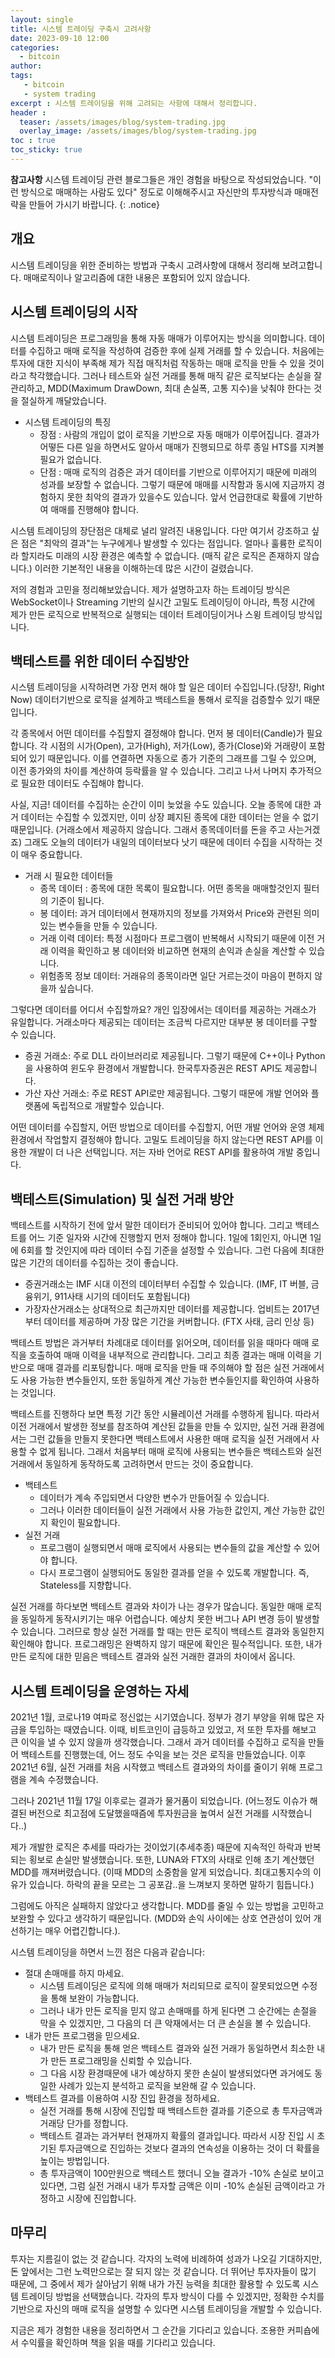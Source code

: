 ```yaml
---
layout: single
title: 시스템 트레이딩 구축시 고려사항
date: 2023-09-10 12:00
categories: 
  - bitcoin
author: 
tags: 
   - bitcoin
   - system trading
excerpt : 시스템 트레이딩을 위해 고려되는 사항에 대해서 정리합니다.
header :
  teaser: /assets/images/blog/system-trading.jpg
  overlay_image: /assets/images/blog/system-trading.jpg
toc : true  
toc_sticky: true
---
```


**참고사항** 시스템 트레이딩 관련 블로그들은 개인 경험을 바탕으로 작성되었습니다. "이런 방식으로 매매하는 사람도 있다" 정도로 이해해주시고 자신만의 투자방식과 매매전략을 만들어 가시기 바랍니다.
{: .notice} 


## 개요

시스템 트레이딩을 위한 준비하는 방법과 구축시 고려사항에 대해서 정리해 보려고합니다.
매매로직이나 알고리즘에 대한 내용은 포함되어 있지 않습니다. 

## 시스템 트레이딩의 시작 

시스템 트레이딩은 프로그래밍을 통해 자동 매매가 이루어지는 방식을 의미합니다. 데이터를 수집하고 매매 로직을 작성하여 검증한 후에 실제 거래를 할 수 있습니다. 처음에는 투자에 대한 지식이 부족해 제가 직접 매직처럼 작동하는 매매 로직을 만들 수 있을 것이라고 착각했습니다. 그러나 테스트와 실전 거래를 통해 매직 같은 로직보다는 손실을 잘 관리하고, MDD(Maximum DrawDown, 최대 손실폭, 고통 지수)을 낮춰야 한다는 것을 절실하게 깨달았습니다.

- 시스템 트레이딩의 특징
  - 장점 : 사람의 개입이 없이 로직을 기반으로 자동 매매가 이루어집니다. 결과가 어떻든 다른 일을 하면서도 알아서 매매가 진행되므로 하루 종일 HTS를 지켜볼 필요가 없습니다.
  - 단점 : 매매 로직의 검증은 과거 데이터를 기반으로 이루어지기 때문에 미래의 성과를 보장할 수 없습니다. 그렇기 때문에 매매를 시작함과 동시에 지금까지 경험하지 못한 최악의 결과가 있을수도 있습니다. 앞서 언급한대로 확률에 기반하여 매매를 진행해야 합니다.
  
시스템 트레이딩의 장단점은 대체로 널리 알려진 내용입니다. 다만 여기서 강조하고 싶은 점은 "최악의 결과"는 누구에게나 발생할 수 있다는 점입니다. 얼마나 훌륭한 로직이라 할지라도 미래의 시장 환경은 예측할 수 없습니다. (매직 같은 로직은 존재하지 않습니다.)
이러한 기본적인 내용을 이해하는데 많은 시간이 걸렸습니다.

저의 경험과 고민을 정리해보았습니다. 제가 설명하고자 하는 트레이딩 방식은 WebSocket이나 Streaming 기반의 실시간 고밀도 트레이딩이 아니라, 특정 시간에 제가 만든 로직으로 반복적으로 실행되는 데이터 트레이딩이거나 스윙 트레이딩 방식입니다.

## 백테스트를 위한 데이터 수집방안

시스템 트레이딩을 시작하려면 가장 먼저 해야 할 일은 데이터 수집입니다.(당장!, Right Now)
데이터기반으로 로직을 설계하고 백테스트을 통해서 로직을 검증할수 있기 때문입니다.

각 종목에서 어떤 데이터를 수집할지 결정해야 합니다. 먼저 봉 데이터(Candle)가 필요합니다. 각 시점의 시가(Open), 고가(High), 저가(Low), 종가(Close)와 거래량이 포함되어 있기 때문입니다. 이를 연결하면 자동으로 종가 기준의 그래프를 그릴 수 있으며, 이전 종가와의 차이를 계산하여 등락률을 알 수 있습니다.
그리고 나서 나머지 추가적으로 필요한 데이터도 수집해야 합니다. 

사실, 지금! 데이터를 수집하는 순간이 이미 늦었을 수도 있습니다. 오늘 종목에 대한 과거 데이터는 수집할 수 있겠지만, 이미 상장 폐지된 종목에 대한 데이터는 얻을 수 없기 때문입니다. (거래소에서 제공하지 않습니다. 그래서 종목데이터를 돈을 주고 사는거겠죠) 그래도 오늘의 데이터가 내일의 데이터보다 낫기 때문에 데이터 수집을 시작하는 것이 매우 중요합니다.

- 거래 시 필요한 데이터들
  - 종목 데이터 : 종목에 대한 목록이 필요합니다. 어떤 종목을 매매할것인지 필터의 기준이 됩니다.
  - 봉 데이터: 과거 데이터에서 현재까지의 정보를 가져와서 Price와 관련된 의미 있는 변수들을 만들 수 있습니다.
  - 거래 이력 데이터: 특정 시점마다 프로그램이 반복해서 시작되기 때문에 이전 거래 이력을 확인하고 봉 데이터와 비교하면 현재의 손익과 손실을 계산할 수 있습니다.
  - 위험종목 정보 데이터: 거래유의 종목이라면 일단 거르는것이 마음이 편하지 않을까 싶습니다.
 
그렇다면 데이터를 어디서 수집할까요? 개인 입장에서는 데이터를 제공하는 거래소가 유일합니다. 거래소마다 제공되는 데이터는 조금씩 다르지만 대부분 봉 데이터를 구할 수 있습니다.

- 증권 거래소: 주로 DLL 라이브러리로 제공됩니다. 그렇기 때문에 C++이나 Python을 사용하여 윈도우 환경에서 개발합니다. 한국투자증권은 REST API도 제공합니다.
- 가산 자산 거래소: 주로 REST API로만 제공됩니다. 그렇기 때문에 개발 언어와 플랫폼에 독립적으로 개발할수 있습니다.

어떤 데이터를 수집할지, 어떤 방법으로 데이터를 수집할지, 어떤 개발 언어와 운영 체제 환경에서 작업할지 결정해야 합니다. 고밀도 트레이딩을 하지 않는다면 REST API를 이용한 개발이 더 나은 선택입니다. 저는 자바 언어로 REST API를 활용하여 개발 중입니다.

## 백테스트(Simulation) 및 실전 거래 방안

백테스트를 시작하기 전에 앞서 말한 데이터가 준비되어 있어야 합니다. 
그리고 백테스트를 어느 기준 일자와 시간에 진행할지 먼저 정해야 합니다. 1일에 1회인지, 아니면 1일에 6회를 할 것인지에 따라 데이터 수집 기준을 설정할 수 있습니다. 그런 다음에 최대한 많은 기간의 데이터를 수집하는 것이 좋습니다.

- 증권거래소는 IMF 시대 이전의 데이터부터 수집할 수 있습니다. (IMF, IT 버블, 금융위기, 911사태 시기의 데이터도 포함됩니다)
- 가장자산거래소는 상대적으로 최근까지만 데이터를 제공합니다. 업비트는 2017년부터 데이터를 제공하며 가장 많은 기간을 커버합니다. (FTX 사태, 금리 인상 등)
  
백테스트 방법은 과거부터 차례대로 데이터를 읽어오며, 데이터를 읽을 때마다 매매 로직을 호출하여 매매 이력을 내부적으로 관리합니다. 그리고 최종 결과는 매매 이력을 기반으로 매매 결과를 리포팅합니다. 매매 로직을 만들 때 주의해야 할 점은 실전 거래에서도 사용 가능한 변수들인지, 또한 동일하게 계산 가능한 변수들인지를 확인하여 사용하는 것입니다.

백테스트를 진행하다 보면 특정 기간 동안 시뮬레이션 거래를 수행하게 됩니다. 따라서 이전 거래에서 발생한 정보를 참조하여 계산된 값들을 만들 수 있지만, 실전 거래 환경에서는 그런 값들을 만들지 못한다면 백테스트에서 사용한 매매 로직을 실전 거래에서 사용할 수 없게 됩니다. 그래서 처음부터 매매 로직에 사용되는 변수들은 백테스트와 실전 거래에서 동일하게 동작하도록 고려하면서 만드는 것이 중요합니다.

- 백테스트
  - 데이터가 계속 주입되면서 다양한 변수가 만들어질 수 있습니다.
  - 그러나 이러한 데이터들이 실전 거래에서 사용 가능한 값인지, 계산 가능한 값인지 확인이 필요합니다.
- 실전 거래
  - 프로그램이 실행되면서 매매 로직에서 사용되는 변수들의 값을 계산할 수 있어야 합니다.
  - 다시 프로그램이 실행되어도 동일한 결과를 얻을 수 있도록 개발합니다. 즉, Stateless를 지향합니다.

실전 거래를 하다보면 백테스트 결과와 차이가 나는 경우가 많습니다. 동일한 매매 로직을 동일하게 동작시키기는 매우 어렵습니다. 예상치 못한 버그나 API 변경 등이 발생할 수 있습니다. 그러므로 항상 실전 거래를 할 때는 만든 로직이 백테스트 결과와 동일한지 확인해야 합니다. 프로그래밍은 완벽하지 않기 때문에 확인은 필수적입니다. 또한, 내가 만든 로직에 대한 믿음은 백테스트 결과와 실전 거래한 결과의 차이에서 옵니다.

## 시스템 트레이딩을 운영하는 자세

2021년 1월, 코로나19 여파로 정신없는 시기였습니다. 정부가 경기 부양을 위해 많은 자금을 투입하는 때였습니다. 이때, 비트코인이 급등하고 있었고, 저 또한 투자를 해보고 큰 이익을 낼 수 있지 않을까 생각했습니다. 그래서 과거 데이터를 수집하고 로직을 만들어 백테스트를 진행했는데, 어느 정도 수익을 보는 것은 로직을 만들었습니다. 이후 2021년 6월, 실전 거래를 처음 시작했고 백테스트 결과와의 차이를 줄이기 위해 프로그램을 계속 수정했습니다. 

그러나 2021년 11월 17일 이후로는 결과가 물거품이 되었습니다. (어느정도 이슈가 해결된 버전으로 최고점에 도달했을때즘에 투자원금을 높여서 실전 거래를 시작했습니다..)

제가 개발한 로직은 추세를 따라가는 것이었기(추세추종) 때문에 지속적인 하락과 반복되는 횡보로 손실만 발생했습니다. 또한, LUNA와 FTX의 사태로 인해 초기 계산했던 MDD를 깨져버렸습니다. (이때 MDD의 소중함을 알게 되었습니다. 최대고통지수의 이유가 있습니다. 하락의 끝을 모르는 그 공포감..을 느껴보지 못하면 말하기 힘듭니다.)

그럼에도 아직은 실패하지 않았다고 생각합니다. MDD를 줄일 수 있는 방법을 고민하고 보완할 수 있다고 생각하기 때문입니다. (MDD와 손익 사이에는 상호 연관성이 있어 개선하기는 매우 어렵긴합니다.).
 
시스템 트레이딩을 하면서 느낀 점은 다음과 같습니다:

- 절대 손매매를 하지 마세요.
  - 시스템 트레이딩은 로직에 의해 매매가 처리되므로 로직이 잘못되었으면 수정을 통해 보완이 가능합니다.
  - 그러나 내가 만든 로직을 믿지 않고 손매매를 하게 된다면 그 순간에는 손절을 막을 수 있겠지만, 그 다음의 더 큰 악재에서는 더 큰 손실을 볼 수 있습니다.
- 내가 만든 프로그램을 믿으세요.
  - 내가 만든 로직을 통해 얻은 백테스트 결과와 실전 거래가 동일하면서 최소한 내가 만든 프로그래밍을 신뢰할 수 있습니다.
  - 그 다음 시장 환경때문에 내가 예상하지 못한 손실이 발생되었다면 과거에도 동일한 사례가 있는지 분석하고 로직을 보완해 갈 수 있습니다.
- 백테스트 결과를 이용하여 시장 진입 환경을 정하세요.
  - 실전 거래를 통해 시장에 진입할 때 백테스트한 결과를 기준으로 총 투자금액과 거래당 단가를 정합니다.
  - 백테스트 결과는 과거부터 현재까지 확률의 결과입니다. 따라서 시장 진입 시 초기된 투자금액으로 진입하는 것보다 결과의 연속성을 이용하는 것이 더 확률을 높이는 방법입니다.
  - 총 투자금액이 100만원으로 백테스트 했더니 오늘 결과가 -10% 손실로 보이고 있다면, 그럼 실전 거래시 내가 투자할 금액은 이미 -10% 손실된 금액이라고 가정하고 시장에 진입합니다.


## 마무리

투자는 지름길이 없는 것 같습니다. 각자의 노력에 비례하여 성과가 나오길 기대하지만, 돈 앞에서는 그런 노력만으로는 잘 되지 않는 것 같습니다.
더 뛰어난 투자자들이 많기 때문에, 그 중에서 제가 살아남기 위해 내가 가진 능력을 최대한 활용할 수 있도록 시스템 트레이딩 방법을 선택했습니다.
각자의 투자 방식이 다를 수 있겠지만, 정확한 수치를 기반으로 자신의 매매 로직을 설명할 수 있다면 시스템 트레이딩을 개발할 수 있습니다.

지금은 제가 경험한 내용을 정리하면서 그 순간을 기다리고 있습니다. 조용한 커피숍에서 수익률을 확인하며 책을 읽을 때를 기다리고 있습니다.
